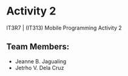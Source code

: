 # Activity 2

IT3R7 | (IT313) Mobile Programming Activity 2

## Team Members:
- Jeanne B. Jagualing
- Jetrho V. Dela Cruz
